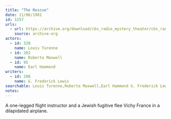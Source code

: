 ```yaml
---
title: "The Rescue"
date: 11/06/1981
id: 1257
urls: 
  - url: https://archive.org/download/cbs_radio_mystery_theater/cbs_radio_mystery_theater-1251-1300.zip/cbs_radio_mystery_theater-1251-1300%2Fcbsrmt_1257_the_rescue.mp3
    source: archive-org
actors:  
  - id: 328
    name: Louis Turenne  
  - id: 202
    name: Roberta Maxwell  
  - id: 95
    name: Earl Hammond
writers:  
  - id: 288
    name: G. Frederick Lewis
searchable: Louis Turenne,Roberta Maxwell,Earl Hammond G. Frederick Lewis
notes:  
---
```

A one-legged flight instructor and a Jewish fugitive flee Vichy France in a dilapidated airplane.